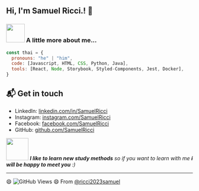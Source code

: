 
### <h2> Hi, I'm Samuel Ricci.! 👋</h2>



### <img src="https://media.giphy.com/media/VgCDAzcKvsR6OM0uWg/giphy.gif" width="50"> A little more about me...  

```javascript
const thai = {
  pronouns: "he" | "him",
  code: [Javascript, HTML, CSS, Python, Java],
  tools: [React, Node, Storybook, Styled-Components, Jest, Docker],
}
```

## 📬 Get in touch

- LinkedIn: [linkedin.com/in/SamuelRicci](https://www.linkedin.com/in/samuel-ricci-contreras-b6411923b/)
- Instagram: [instagram.com/SamuelRicci](https://www.instagram.com/samuelleninriccicontreras/)
- Facebook: [facebook.com/SamuelRicci](https://www.facebook.com/profile.php?id=100080816637078)
- GitHub: [github.com/SamuelRicci](https://github.com/ricci2023samuel)


<img src="https://media.giphy.com/media/LnQjpWaON8nhr21vNW/giphy.gif" width="60"> <em><b>I like to learn new study methods</b> so if you want to learn with me <b> 
i will be happy to meet you</b> :)</em>

---

😄 ![GitHub Views](https://komarev.com/ghpvc/?username=ricci2023samuel&color=2685BF)
😄 From [@ricci2023samuel](https://github.com/ricci2023samuel)





<!--
**ricci2023samuel/ricci2023samuel** is a ✨ _special_ ✨ repository because its `README.md` (this file) appears on your GitHub profile.

Here are some ideas to get you started:

- 🔭 I’m currently working on ...
- 🌱 I’m currently learning ...
- 👯 I’m looking to collaborate on ...
- 🤔 I’m looking for help with ...
- 💬 Ask me about ...
- 📫 How to reach me: ...
- 😄 Pronouns: ...
- ⚡ Fun fact: ...
-->
